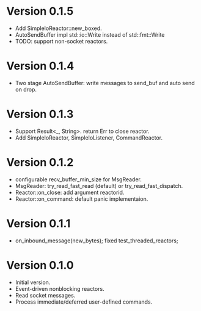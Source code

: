 # Version 0.1.5
- Add SimpleIoReactor::new_boxed.
- AutoSendBuffer impl std::io::Write instead of std::fmt::Write
- TODO: support non-socket reactors.

# Version 0.1.4
- Two stage AutoSendBuffer: write messages to send_buf and auto send on drop.

# Version 0.1.3
- Support Result<_, String>. return Err to close reactor.
- Add SimpleIoReactor, SimpleIoListener, CommandReactor.

# Version 0.1.2
- configurable recv_buffer_min_size for MsgReader.
- MsgReader: try_read_fast_read (default) or try_read_fast_dispatch.
- Reactor::on_close: add argument reactorid.
- Reactor::on_command: default panic implementaion.

# Version 0.1.1
- on_inbound_message(new_bytes); fixed test_threaded_reactors;

# Version 0.1.0
- Initial version.
- Event-driven nonblocking reactors.
- Read socket messages.
- Process immediate/deferred user-defined commands.
